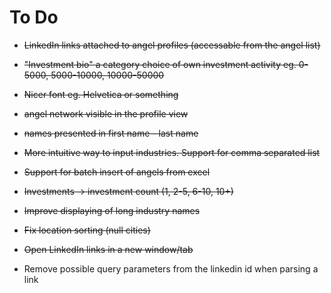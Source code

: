 # To Do
* ~~LinkedIn links attached to angel profiles (accessable from the angel list)~~
* ~~"Investment bio" a category choice of own investment activity eg. 0-5000, 5000-10000, 10000-50000~~
* ~~Nicer font eg. Helvetica or something~~
* ~~angel network visible in the profile view~~ 
* ~~names presented in first name - last name~~
* ~~More intuitive way to input industries. Support for comma separated list~~
* ~~Support for batch insert of angels from excel~~
* ~~Investments -> investment count (1, 2-5, 6-10, 10+)~~

* ~~Improve displaying of long industry names~~
* ~~Fix location sorting (null cities)~~
* ~~Open LinkedIn links in a new window/tab~~ 

* Remove possible query parameters from the linkedin id when parsing a link
